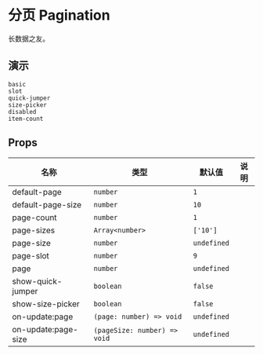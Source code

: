 # 分页 Pagination

<!--single-column-->

长数据之友。

## 演示

```demo
basic
slot
quick-jumper
size-picker
disabled
item-count
```

## Props

| 名称                | 类型                         | 默认值      | 说明 |
| ------------------- | ---------------------------- | ----------- | ---- |
| default-page        | `number`                     | `1`         |      |
| default-page-size   | `number`                     | `10`        |      |
| page-count          | `number`                     | `1`         |      |
| page-sizes          | `Array<number>`              | `['10']`    |      |
| page-size           | `number`                     | `undefined` |      |
| page-slot           | `number`                     | `9`         |      |
| page                | `number`                     | `undefined` |      |
| show-quick-jumper   | `boolean`                    | `false`     |      |
| show-size-picker    | `boolean`                    | `false`     |      |
| on-update:page      | `(page: number) => void`     | `undefined` |      |
| on-update:page-size | `(pageSize: number) => void` | `undefined` |      |
